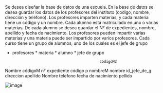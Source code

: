 Se desea diseñar la base de datos de una escuela. 
En la base de datos se desea guardar los datos de los  profesores del instituto (codigo, nombre, dirección y teléfono). 
Los profesores imparten materias, y cada materia tiene un código y un nombre. 
Cada alumno está matriculado en uno o varias materias. 
De cada alumno se desea guardar el N° de expedientes, nombre, apellido y fecha de nacimiento. 
Los profesores pueden impartir varias materias y una materia puede ser impartido por varios profesores.
Cada curso tiene un grupo de alumnos, uno de los cuales es el jefe de grupo                             





                      




  *   profesores         *  materia               * alumno                   * jefe de grupo 
  
  
                                                  códigoM2
   Nombre                 códigoM                 n° expediente 
  código p                nombreM                 nombre                      id_jefe_de_g    
  direccion                                       apellido                    Nombre
  telefono                                        fecha de nacimiento         pellido                 
                                                
                                         
 



![image](https://user-images.githubusercontent.com/101213081/173920195-7f1f102f-2385-40aa-a3dc-d6d9cdadc614.png)
                                         
